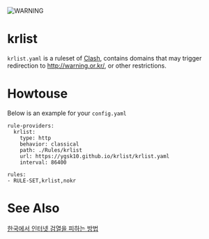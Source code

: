 ![WARNING](https://archive.vn/KUwoL/d65a98301512ab5a40c7325a0eec12c6ac3663f8/scr.png)

# krlist

`krlist.yaml` is a ruleset of [Clash](https://github.com/Dreamacro/clash), contains domains that may trigger redirection to http://warning.or.kr/, or other restrictions.

# Howtouse
Below is an example for your `config.yaml`
```
rule-providers:
  krlist:
    type: http
    behavior: classical
    path: ./Rules/krlist
    url: https://ygsk10.github.io/krlist/krlist.yaml
    interval: 86400

rules:
- RULE-SET,krlist,nokr
```
# See Also
[한국에서 인터넷 검열을 피하는 방법](https://github.com/preco21/bypass-censorship-korea)
